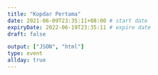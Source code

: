 ```yaml
---
title: "Kopdar Pertama"
date: 2021-06-09T23:35:11+08:00 # start date
expiryDate: 2022-06-19T23:35:11 # expire date
draft: false

output: ["JSON", "html"]
type: event
allday: true
---
```

